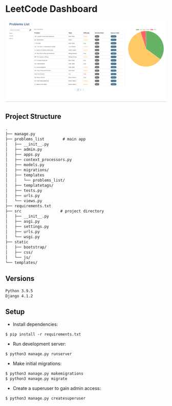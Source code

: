 # LeetCode Dashboard

![demo screenshot](img/screenshot.png)

## Project Structure

```
.
├── manage.py
├── problems_list        # main app
│   ├── __init__.py
│   ├── admin.py
│   ├── apps.py
│   ├── context_processors.py
│   ├── models.py
│   ├── migrations/
│   ├── templates
│   │   └── problems_list/
│   ├── templatetags/
│   ├── tests.py
│   ├── urls.py
│   └── views.py
├── requirements.txt
├── src                 # project directory   
│   ├── __init__.py
│   ├── asgi.py
│   ├── settings.py
│   ├── urls.py
│   └── wsgi.py
├── static
│   ├── bootstrap/
│   ├── css/
│   └── js/
└── templates/
```

## Versions

```
Python 3.9.5
Django 4.1.2
```

## Setup

* Install dependencies:

```
$ pip install -r requirements.txt
```

* Run development server:

```
$ python3 manage.py runserver
```

* Make initial migrations:

```
$ python3 manage.py makemigrations
$ python3 manage.py migrate
```

* Create a superuser to gain admin access:

```
$ python3 manage.py createsuperuser
```
